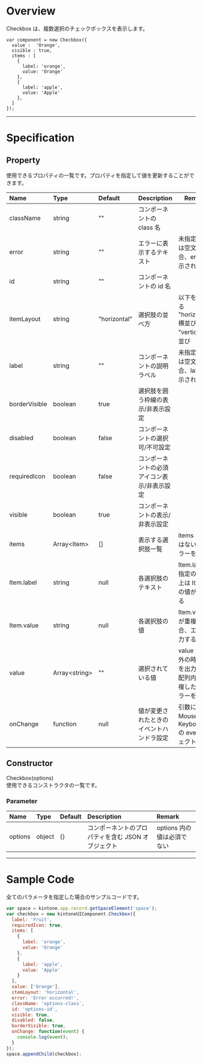 # Overview

Checkbox は、複数選択のチェックボックスを表示します。

```KUCComponentRenderer {"id":"_render"}
var component = new Checkbox({
  value :  'Orange',
  visible : true,
  items : [
    { 
      label: 'orange',
      value: 'Orange' 
    },
    { 
      label: 'apple',
      value: 'Apple' 
    },
  ]
});
```
***
# Specification

## Property

使用できるプロパティの一覧です。プロパティを指定して値を更新することができます。

| Name| Type| Default | Description |　Remark |
| :--- | :--- | :--- | :--- | :--- |
|className|string|""|コンポーネントの class 名||
|error|string|""|エラーに表示するテキスト| 未指定、あるいは空文字 の場合、error は表示されない|
|id|string|""|コンポーネントの id 名||
|itemLayout|string|"horizontal"|選択肢の並べ方|以下を指定できる<br>"horizontal" : 横並び<br>"vertical" : 縦並び|
|label|string|""|コンポーネントの説明ラベル|未指定、あるいは空文字の場合、label は表示されない|
|borderVisible|boolean|true|選択肢を囲う枠線の表示/非表示設定||
|disabled|boolean|false|コンポーネントの選択可/不可設定||
|requiredIcon|boolean|false|コンポーネントの必須アイコン表示/非表示設定||
|visible|boolean|true|コンポーネントの表示/非表示設定||
|items|Array\<Item\>|[]|表示する選択肢一覧|items が配列ではない場合、エラーを出力する|
|Item.label|string|null|各選択肢のテキスト|Item.label が未指定の場合、UI 上は Item.value の値が表示される|
|Item.value|string|null|各選択肢の値|Item.value の値が重複した場合、エラーを出力する|
|value|Array\<string\>|""|選択されている値|value が配列以外の時、エラーを出力する<br>配列内の値が重複した場合、エラーを出力する|
|onChange|function|null|値が変更されたときのイベントハンドラ設定|引数には MouseEvent と KeyboardEvent の event オブジェクトをとる|

## Constructor

Checkbox(options)     
使用できるコンストラクタの一覧です。

### Parameter
| Name| Type| Default | Description |Remark|
| :--- | :--- | :--- | :--- | :--- |
|options|object|{}|コンポーネントのプロパティを含む JSON オブジェクト|options 内の値は必須でない|

***
# Sample Code

全てのパラメータを指定した場合のサンプルコードです。

```javascript
var space = kintone.app.record.getSpaceElement('space');
var checkbox = new kintoneUIComponent.Checkbox({
  label: 'Fruit',
  requiredIcon: true,
  items: [
    { 
      label: 'orange',
      value: 'Orange'
    },
    { 
      label: 'apple',
      value: 'Apple'
    }
  ],
  value: ['Orange'],
  itemLayout: 'horizontal',
  error: 'Error occurred!',
  className: 'options-class',
  id: 'options-id',
  visible: true,
  disabled: false,
  borderVisible: true,
  onChange: function(event) {
    console.log(event);
  } 
});
space.appendChild(checkbox);
```
